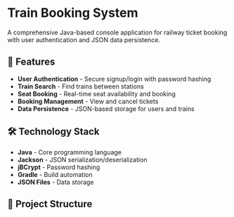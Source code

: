 # Train Booking System

A comprehensive Java-based console application for railway ticket booking with user authentication and JSON data persistence.

## 🚀 Features
- **User Authentication** - Secure signup/login with password hashing
- **Train Search** - Find trains between stations
- **Seat Booking** - Real-time seat availability and booking
- **Booking Management** - View and cancel tickets
- **Data Persistence** - JSON-based storage for users and trains

## 🛠️ Technology Stack
- **Java** - Core programming language
- **Jackson** - JSON serialization/deserialization  
- **jBCrypt** - Password hashing
- **Gradle** - Build automation
- **JSON Files** - Data storage

## 📁 Project Structure
